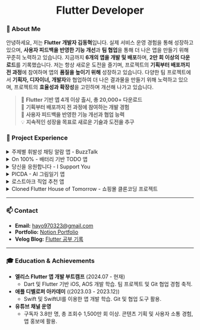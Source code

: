 <h1 align="center">Flutter Developer</h1>



### 📝 About Me

안녕하세요, 저는 **Flutter 개발자 김동혁**입니다. 실제 서비스 운영 경험을 통해 성장하고 있으며, **사용자 피드백을 반영한 기능 개선**과 **팀 협업**을 통해 더 나은 앱을 만들기 위해 꾸준히 노력하고 있습니다. 지금까지 **6개의 앱을 개발 및 배포**하며, **2만 회 이상의 다운로드**를 기록했습니다.
저는 항상 새로운 도전을 즐기며, 프로젝트의 **기획부터 배포까지 전 과정**에 참여하며 앱의 **품질을 높이기 위해** 성장하고 있습니다. 다양한 팀 프로젝트에서 **기획자, 디자이너, 개발자**와 협업하여 더 나은 결과물을 만들기 위해 노력하고 있으며, 프로젝트의 **효율성과 확장성**을 고민하며 개선해 나가고 있습니다.

> 📱 **Flutter 기반 앱 4개 이상 출시, 총 20,000+ 다운로드**  
> 💼 **기획부터 배포까지 전 과정에 참여하는 개발 경험**  
> 🚀 **사용자 피드백을 반영한 기능 개선과 협업 능력**  
> 💡 **지속적인 성장을 목표로 새로운 기술과 도전을 추구**


### 💼 Project Experience

<details>
  <summary> 주제별 휘발성 채팅 알람 앱 - BuzzTalk</summary>
  
  - **주제:** 엘리스 Flutter 앱 개발 트랙 1차 팀 프로젝트
  - **핵심 기능:** 기기 알림 예약 및 취소, 라우팅 적용, 채팅방 목록 로딩, 실시간 채팅 구현
  - **기술 스택:** `Flutter`, `Dart`, `socket_io_client`, `go_router`, `provider`
  - **배운 점:** 백엔드와 협업하며 API 사용, Git 컨벤션 및 협업 과정에서 아키텍처와 상태관리에 대한 고민과 실전 적용

  - **🔗 Links:**
    - [GitHub Repository](https://github.com/hyeok3013/BuzzTalk)
</details>

<details>
  <summary> On 100% - 배터리 기반 TODO 앱</summary>
  
  - **주제:** 배터리가 100%일 때만 To-Do 리스트 작성 가능
  - **핵심 기능:** 배터리 추적, TODO 기능, 남은 TODO 개수 앱 아이콘 표시
  - **기술 스택:** `MVVM`, `Flutter`, `battery_plus`, `Local_notification`, `isar`
  - **배운 점:** provider와 riverpod의 차이점 이해, 다양한 기기에서 일관성 있는 UI 구현, 출시 전 테스트의 중요성 깨달음

  - **🔗 Links:**
    - [GitHub Repository](https://github.com/hyeok3013/battery-todo)
    - [Google Play Store](https://play.google.com/store/apps/details?id=com.hayo.battery_todo)
    - [App Store](https://apps.apple.com/sa/app/on-100/id6621208723)
</details>

<details>
  <summary> 당신을 응원합니다 - I Support You</summary>
  
  - **주제:** 유튜브 채널을 통한 마케팅과 앱 기능 개발
  - **핵심 기능:** 응원 메세지 랜덤 출력, TODO 기능 추가
  - **기술 스택:** `Flutter`, `Hive`, `Dart`, `SetState`
  - **배운 점:** 앱스토어 리젝 과정을 겪으며 HIG 이해, 마케팅의 중요성 체감

  - **🔗 Links:**
    - [GitHub Repository](https://github.com/hyeok3013/I-Support-you)
    - [Google Play Store](https://play.google.com/store/apps/details?id=com.todaysummary.i_support_you)
    - [App Store](https://apps.apple.com/us/app/당신을-응원합니다/id1639833605)
</details>

<details>
  <summary> PICDA - AI 그림일기 앱</summary>
  
  - **주제:** AI가 일기를 그림으로 변환해주는 앱
  - **핵심 기능:** 감정 선택, 일기 작성, AI 그림 생성, 데이터 백업
  - **기술 스택:** `SwiftUI`, `ChatGPT`, `dall-e`, `TCA`
  - **배운 점:** AI 활용과 기획의 중요성 깨달음, 팀 협업과 스프린트 방식 개발 경험

  - **🔗 Links:**
    - [GitHub Repository](https://github.com/DeveloperAcademy-POSTECH/MacC-Team7-FallWin)
    - [App Store](https://apps.apple.com/kr/app/picda/id6470206073)
</details>

<details>
  <summary> 로스트아크 직업 추천 앱</summary>
  
  - **주제:** 로스트아크 게임 직업 추천 앱
  - **핵심 기능:** 직업 추천 기능, 자연스러운 광고 삽입, 다국어 지원
  - **기술 스택:** `Flutter`, `Dart`, `SetState`, `i18n`
  - **배운 점:** 수익화 경험, 사용자 피드백 기반 유지보수 및 업데이트 경험

  - **🔗 Links:**
    - [GitHub Repository](https://github.com/hyeok3013/LostArk_Class_Test)
    - [Google Play Store](https://play.google.com/store/apps/details?id=com.lostark_class_test)
</details>

<details>
  <summary> Cloned Flutter House of Tomorrow - 쇼핑몰 클론코딩 프로젝트</summary>
  
  - **주제:** MVVM 아키텍처와 Provider 사용, API 연동 및 다국어 지원, 반응형 UI 구현
  - **핵심 기능:** 
      - 쇼핑몰 리스트 게시
      - API 연동 및 다국어 지원
      - 디자인 시스템을 활용한 다양한 UI 컴포넌트 개발
  - **기술 스택:** `Flutter`, `Dart`, `MVVM`, `Provider`, `Riverpod`, `Dio`, `intl`, `localization`
  - **배운 점:** 
      - 유지보수와 확장성을 고려한 프로젝트 구조 설계
      - Dio를 통한 HTTP 통신 학습
      - 디자인 시스템 적용과 다국어 지원 방법 학습

  - **🔗 Links:**
    - [GitHub Repository](https://github.com/hyeok3013/-Cloned-Flutter-House-of-Tomorrow)
</details>

---

### 📫 Contact

- **Email:** hayo970323@gmail.com
- **Portfolio:** [Notion Portfolio](https://alert-mint-c7e.notion.site/Hayo-e01239da547a433aa4f3a2c870eebe34?pvs=4)
- **Velog Blog:** [Flutter 공부 기록](https://velog.io/@hayo_dev)

---

### 🎓 Education & Achievements

- **엘리스 Flutter 앱 개발 부트캠프** (2024.07 - 현재)
    - Dart 및 Flutter 기반 iOS, AOS 개발 학습. 팀 프로젝트 및 Git 협업 경험 축적.
- **애플 디벨로퍼 아카데미** ((2023.03 - 2023.12))
    - Swift 및 SwiftUI를 이용한 앱 개발 학습. Git 및 협업 도구 활용.
- **유튜브 채널 운영** 
    - 구독자 3.8만 명, 총 조회수 1,500만 회 이상. 콘텐츠 기획 및 사용자 소통 경험, 앱 홍보에 활용.

